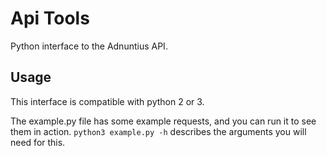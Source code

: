 # Api Tools

Python interface to the Adnuntius API.

## Usage

This interface is compatible with python 2 or 3.

The example.py file has some example requests, and you can run it to see them in action. 
`python3 example.py -h` describes the arguments you will need for this.